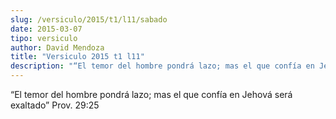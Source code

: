 ```yaml
---
slug: /versiculo/2015/t1/l11/sabado
date: 2015-03-07
tipo: versiculo
author: David Mendoza
title: "Versiculo 2015 t1 l11"
description: "“El temor del hombre pondrá lazo; mas el que confía en Jehová será exaltado” Prov. 29:25"
---
```


“El temor del hombre pondrá lazo; mas el que confía en Jehová será exaltado” Prov. 29:25
